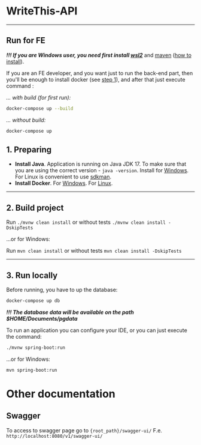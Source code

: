 # WriteThis-API

---

## Run for FE

***!!! If you are Windows user, you need first install [wsl2][5]*** and [maven][6] ([how to install][7]).

If you are an FE developer, and you want just to run the back-end part,
then you'll be enough to install docker (see [step 1](README.md/#1.-preparing)), and after that just execute command :

_... with build (for first run):_
```sh
docker-compose up --build
```

_... without build:_
```sh
docker-compose up
```



## 1. Preparing

- **Install Java**. Application is running on Java JDK 17.
  To make sure that you are using the correct version - `java -version`. Install for [Windows][1]. For Linux is
  convenient to use [sdkman][2].
- **Install Docker**. For [Windows][3]. For [Linux][4].

<hr/>

## 2. Build project

Run `./mvnw clean install`
or without tests `./mvnw clean install -DskipTests`

...or for Windows:

Run `mvn clean install`
or without tests `mvn clean install -DskipTests`
<hr/>

## 3. Run locally

Before running, you have to up the database:

``` sh
docker-compose up db
```

***!!! The database data will be available on the path $HOME/Documents/pgdata***

To run an application you can configure your IDE,
or you can just execute the command:

``` sh
./mvnw spring-boot:run
```

...or for Windows:

``` commandline
mvn spring-boot:run
```

# Other documentation

## Swagger

To access to swagger page go to `{root_path}/swagger-ui/`
F.e. `http://localhost:8080/v1/swagger-ui/`

[1]: https://download.oracle.com/java/17/archive/jdk-17.0.4.1_windows-x64_bin.exe

[2]: https://sdkman.io/install

[3]: https://desktop.docker.com/win/main/amd64/Docker%20Desktop%20Installer.exe

[4]: https://docs.docker.com/engine/install/ubuntu/#installation-methods

[5]: https://docs.microsoft.com/uk-ua/windows/wsl/install

[6]: https://maven.apache.org/download.cgi

[7]: https://maven.apache.org/install.html